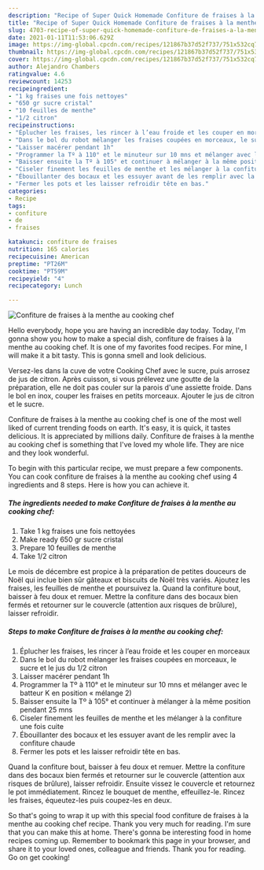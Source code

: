 ```yaml
---
description: "Recipe of Super Quick Homemade Confiture de fraises à la menthe au cooking chef"
title: "Recipe of Super Quick Homemade Confiture de fraises à la menthe au cooking chef"
slug: 4703-recipe-of-super-quick-homemade-confiture-de-fraises-a-la-menthe-au-cooking-chef
date: 2021-01-11T11:53:06.629Z
image: https://img-global.cpcdn.com/recipes/121867b37d52f737/751x532cq70/confiture-de-fraises-a-la-menthe-au-cooking-chef-photo-principale-de-la-recette.jpg
thumbnail: https://img-global.cpcdn.com/recipes/121867b37d52f737/751x532cq70/confiture-de-fraises-a-la-menthe-au-cooking-chef-photo-principale-de-la-recette.jpg
cover: https://img-global.cpcdn.com/recipes/121867b37d52f737/751x532cq70/confiture-de-fraises-a-la-menthe-au-cooking-chef-photo-principale-de-la-recette.jpg
author: Alejandro Chambers
ratingvalue: 4.6
reviewcount: 14253
recipeingredient:
- "1 kg fraises une fois nettoyes"
- "650 gr sucre cristal"
- "10 feuilles de menthe"
- "1/2 citron"
recipeinstructions:
- "Éplucher les fraises, les rincer à l’eau froide et les couper en morceaux"
- "Dans le bol du robot mélanger les fraises coupées en morceaux, le sucre et le jus du 1/2 citron"
- "Laisser macérer pendant 1h"
- "Programmer la Tº à 110° et le minuteur sur 10 mns et mélanger avec le batteur K en position « mélange 2)"
- "Baisser ensuite la Tº à 105° et continuer à mélanger à la même position pendant 25 mns"
- "Ciseler finement les feuilles de menthe et les mélanger à la confiture une fois cuite"
- "Ébouillanter des bocaux et les essuyer avant de les remplir avec la confiture chaude"
- "Fermer les pots et les laisser refroidir tête en bas."
categories:
- Recipe
tags:
- confiture
- de
- fraises

katakunci: confiture de fraises 
nutrition: 165 calories
recipecuisine: American
preptime: "PT26M"
cooktime: "PT59M"
recipeyield: "4"
recipecategory: Lunch

---
```



![Confiture de fraises à la menthe au cooking chef](https://img-global.cpcdn.com/recipes/121867b37d52f737/751x532cq70/confiture-de-fraises-a-la-menthe-au-cooking-chef-photo-principale-de-la-recette.jpg)

Hello everybody, hope you are having an incredible day today. Today, I'm gonna show you how to make a special dish, confiture de fraises à la menthe au cooking chef. It is one of my favorites food recipes. For mine, I will make it a bit tasty. This is gonna smell and look delicious.

Versez-les dans la cuve de votre Cooking Chef avec le sucre, puis arrosez de jus de citron. Après cuisson, si vous prélevez une goutte de la préparation, elle ne doit pas couler sur la parois d&#39;une assiette froide. Dans le bol en inox, couper les fraises en petits morceaux. Ajouter le jus de citron et le sucre.

Confiture de fraises à la menthe au cooking chef is one of the most well liked of current trending foods on earth. It's easy, it is quick, it tastes delicious. It is appreciated by millions daily. Confiture de fraises à la menthe au cooking chef is something that I've loved my whole life. They are nice and they look wonderful.


To begin with this particular recipe, we must prepare a few components. You can cook confiture de fraises à la menthe au cooking chef using 4 ingredients and 8 steps. Here is how you can achieve it.

<!--inarticleads1-->

##### The ingredients needed to make Confiture de fraises à la menthe au cooking chef:

1. Take 1 kg fraises une fois nettoyées
1. Make ready 650 gr sucre cristal
1. Prepare 10 feuilles de menthe
1. Take 1/2 citron


Le mois de décembre est propice à la préparation de petites douceurs de Noël qui inclue bien sûr gâteaux et biscuits de Noël très variés. Ajoutez les fraises, les feuilles de menthe et poursuivez la. Quand la confiture bout, baisser à feu doux et remuer. Mettre la confiture dans des bocaux bien fermés et retourner sur le couvercle (attention aux risques de brûlure), laisser refroidir. 

<!--inarticleads2-->

##### Steps to make Confiture de fraises à la menthe au cooking chef:

1. Éplucher les fraises, les rincer à l’eau froide et les couper en morceaux
1. Dans le bol du robot mélanger les fraises coupées en morceaux, le sucre et le jus du 1/2 citron
1. Laisser macérer pendant 1h
1. Programmer la Tº à 110° et le minuteur sur 10 mns et mélanger avec le batteur K en position « mélange 2)
1. Baisser ensuite la Tº à 105° et continuer à mélanger à la même position pendant 25 mns
1. Ciseler finement les feuilles de menthe et les mélanger à la confiture une fois cuite
1. Ébouillanter des bocaux et les essuyer avant de les remplir avec la confiture chaude
1. Fermer les pots et les laisser refroidir tête en bas.


Quand la confiture bout, baisser à feu doux et remuer. Mettre la confiture dans des bocaux bien fermés et retourner sur le couvercle (attention aux risques de brûlure), laisser refroidir. Ensuite vissez le couvercle et retournez le pot immédiatement. Rincez le bouquet de menthe, effeuillez-le. Rincez les fraises, équeutez-les puis coupez-les en deux. 

So that's going to wrap it up with this special food confiture de fraises à la menthe au cooking chef recipe. Thank you very much for reading. I'm sure that you can make this at home. There's gonna be interesting food in home recipes coming up. Remember to bookmark this page in your browser, and share it to your loved ones, colleague and friends. Thank you for reading. Go on get cooking!
